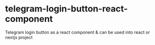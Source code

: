# telegram-login-button-react-component
Telegram login button as a react component &amp; can be used into react or nextjs project
